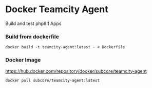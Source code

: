 # Docker Teamcity Agent

Build and test php8.1 Apps

### Build from dockerfile
```
docker build -t teamcity-agent:latest - < Dockerfile
```

### Docker Image

https://hub.docker.com/repository/docker/subcore/teamcity-agent

```
docker pull subcore/teamcity-agent:latest
```
